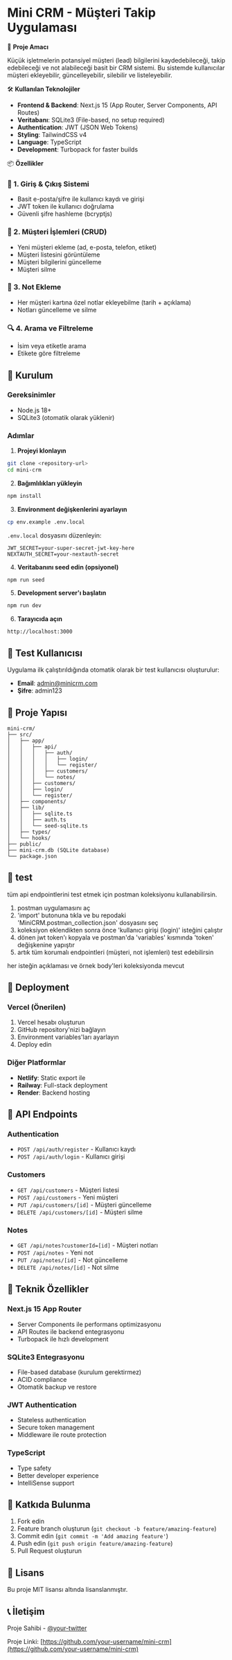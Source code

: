 # Mini CRM - Müşteri Takip Uygulaması

🎯 **Proje Amacı**

Küçük işletmelerin potansiyel müşteri (lead) bilgilerini kaydedebileceği, takip edebileceği ve not alabileceği basit bir CRM sistemi. Bu sistemde kullanıcılar müşteri ekleyebilir, güncelleyebilir, silebilir ve listeleyebilir.

🛠️ **Kullanılan Teknolojiler**

- **Frontend & Backend**: Next.js 15 (App Router, Server Components, API Routes)
- **Veritabanı**: SQLite3 (File-based, no setup required)
- **Authentication**: JWT (JSON Web Tokens)
- **Styling**: TailwindCSS v4
- **Language**: TypeScript
- **Development**: Turbopack for faster builds

📦 **Özellikler**

### 🔐 1. Giriş & Çıkış Sistemi
- Basit e-posta/şifre ile kullanıcı kaydı ve girişi
- JWT token ile kullanıcı doğrulama
- Güvenli şifre hashleme (bcryptjs)

### 👥 2. Müşteri İşlemleri (CRUD)
- Yeni müşteri ekleme (ad, e-posta, telefon, etiket)
- Müşteri listesini görüntüleme
- Müşteri bilgilerini güncelleme
- Müşteri silme

### 📝 3. Not Ekleme
- Her müşteri kartına özel notlar ekleyebilme (tarih + açıklama)
- Notları güncelleme ve silme

### 🔍 4. Arama ve Filtreleme
- İsim veya etiketle arama
- Etikete göre filtreleme

## 🚀 Kurulum

### Gereksinimler
- Node.js 18+ 
- SQLite3 (otomatik olarak yüklenir)

### Adımlar

1. **Projeyi klonlayın**
```bash
git clone <repository-url>
cd mini-crm
```

2. **Bağımlılıkları yükleyin**
```bash
npm install
```

3. **Environment değişkenlerini ayarlayın**
```bash
cp env.example .env.local
```

`.env.local` dosyasını düzenleyin:
```env
JWT_SECRET=your-super-secret-jwt-key-here
NEXTAUTH_SECRET=your-nextauth-secret
```

4. **Veritabanını seed edin (opsiyonel)**
```bash
npm run seed
```

5. **Development server'ı başlatın**
```bash
npm run dev
```

6. **Tarayıcıda açın**
```
http://localhost:3000
```

## 👤 Test Kullanıcısı

Uygulama ilk çalıştırıldığında otomatik olarak bir test kullanıcısı oluşturulur:

- **Email**: admin@minicrm.com
- **Şifre**: admin123

## 📁 Proje Yapısı

```
mini-crm/
├── src/
│   ├── app/
│   │   ├── api/
│   │   │   ├── auth/
│   │   │   │   ├── login/
│   │   │   │   └── register/
│   │   │   ├── customers/
│   │   │   └── notes/
│   │   ├── customers/
│   │   ├── login/
│   │   └── register/
│   ├── components/
│   ├── lib/
│   │   ├── sqlite.ts
│   │   ├── auth.ts
│   │   └── seed-sqlite.ts
│   ├── types/
│   └── hooks/
├── public/
├── mini-crm.db (SQLite database)
└── package.json
```

## 🧪 test

tüm api endpointlerini test etmek için postman koleksiyonu kullanabilirsin.

1. postman uygulamasını aç
2. 'import' butonuna tıkla ve bu repodaki 'MiniCRM.postman_collection.json' dosyasını seç
3. koleksiyon eklendikten sonra önce 'kullanıcı girişi (login)' isteğini çalıştır
4. dönen jwt token'ı kopyala ve postman'da 'variables' kısmında 'token' değişkenine yapıştır
5. artık tüm korumalı endpointleri (müşteri, not işlemleri) test edebilirsin

her isteğin açıklaması ve örnek body'leri koleksiyonda mevcut

## 🚀 Deployment

### Vercel (Önerilen)
1. Vercel hesabı oluşturun
2. GitHub repository'nizi bağlayın
3. Environment variables'ları ayarlayın
4. Deploy edin

### Diğer Platformlar
- **Netlify**: Static export ile
- **Railway**: Full-stack deployment
- **Render**: Backend hosting

## 🔧 API Endpoints

### Authentication
- `POST /api/auth/register` - Kullanıcı kaydı
- `POST /api/auth/login` - Kullanıcı girişi

### Customers
- `GET /api/customers` - Müşteri listesi
- `POST /api/customers` - Yeni müşteri
- `PUT /api/customers/[id]` - Müşteri güncelleme
- `DELETE /api/customers/[id]` - Müşteri silme

### Notes
- `GET /api/notes?customerId=[id]` - Müşteri notları
- `POST /api/notes` - Yeni not
- `PUT /api/notes/[id]` - Not güncelleme
- `DELETE /api/notes/[id]` - Not silme

## 🎯 Teknik Özellikler

### Next.js 15 App Router
- Server Components ile performans optimizasyonu
- API Routes ile backend entegrasyonu
- Turbopack ile hızlı development

### SQLite3 Entegrasyonu
- File-based database (kurulum gerektirmez)
- ACID compliance
- Otomatik backup ve restore

### JWT Authentication
- Stateless authentication
- Secure token management
- Middleware ile route protection

### TypeScript
- Type safety
- Better developer experience
- IntelliSense support

## 🤝 Katkıda Bulunma

1. Fork edin
2. Feature branch oluşturun (`git checkout -b feature/amazing-feature`)
3. Commit edin (`git commit -m 'Add amazing feature'`)
4. Push edin (`git push origin feature/amazing-feature`)
5. Pull Request oluşturun

## 📄 Lisans

Bu proje MIT lisansı altında lisanslanmıştır.

## 📞 İletişim

Proje Sahibi - [@your-twitter](https://twitter.com/your-twitter)

Proje Linki: [https://github.com/your-username/mini-crm](https://github.com/your-username/mini-crm)
